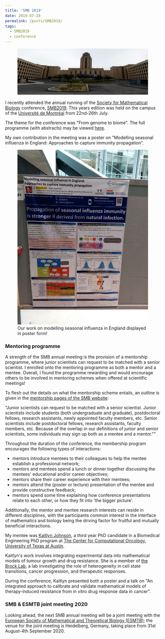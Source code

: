 ```yaml
---
title: 'SMB 2019'
date: 2019-07-28
permalink: /posts/SMB2019/
tags:
  - SMB2019
  - conference
---
```


[SMB_Web]: https://www.smb.org/
[SMB2019_Web]: http://smb2019.org
[MontrealUni_Web]: https://www.umontreal.ca/en/

[SMBMentorPageLink]: https://www.smb.org/mentorship-program/
[KaitlynJohnsonLink]: https://cco.oden.utexas.edu/members/kaitlyn-johnson/
[UniOfTexasLink]: https://www.utexas.edu
[CCOLink]: https://cco.oden.utexas.edu
[BrockLabLink]: http://www.brocklab.com

[ESMTB_link]: https://www.esmtb.org

<figure>
  <img src="/images/SMB2019/featured.jpg" alt=""/>
</figure>

I recently attended the annual running of the [Society for Mathematical Biology][SMB_Web] conference, [SMB2019][SMB2019_Web]. This years edition was held on the campus of the [Universit&eacute; de Montr&eacute;al][MontrealUni_Web] from 22nd-26th July.

The theme for the conference was "From genome to biome". The full programme (with abstracts) may be viewed [here](https://edmhill.github.io/files/Programmes/SMB2019AbstractBooklet.pdf).

My own contribution in the meeting was a poster on "Modelling seasonal influenza in England: Approaches to capture immunity propagation".

<figure>
  <img src="/images/SMB2019/MySMB2019PosterPhoto.jpg" alt="SMB2019 poster"/>
      <figcaption> Our work on modelling seasonal influenza in England displayed in poster form!</figcaption>
</figure>

### Mentoring programme

A strength of the SMB annual meeting is the provision of a mentorship programme, where junior scientists can request to be matched with a senior scientist. I enrolled onto the mentoring programme as both a mentor and a mentee. Overall, I found the programme rewarding and would encourage others to be involved in mentoring schemes when offered at scientific meetings!

To flesh out the details on what the mentorship scheme entails, an outline is given in the [mentorship pages of the SMB website][SMBMentorPageLink]:

"Junior scientists can request to be matched with a senior scientist. Junior scientists include students (both undergraduate and graduate), postdoctoral fellows, research assistants, newly appointed faculty members, etc. Senior scientists include postdoctoral fellows, research assistants, faculty members, etc. Because of the overlap in our definitions of junior and senior scientists, some individuals may sign up both as a mentee and a mentor.""

Throughout the duration of the conference, the membership program encourages the following types of interactions:

* mentors introduce mentees to their colleagues to help the mentee establish a professional network;
* mentors and mentees spend a lunch or dinner together discussing the mentees' educational and/or career objectives;
* mentors share their career experience with their mentees;
* mentors attend the (poster or lecture) presentation of the mentee and provide constructive feedback;
* mentors spend some time explaining how conference presentations relate to each other, or how they fit into 'the bigger picture'.

Additionally, the mentor and mentee research interests can reside in different disciplines, with the participants common interest in the interface of mathematics and biology being the driving factor for fruitful and mutually beneficial interactions.

My mentee was [Kaitlyn Johnson][KaitlynJohnsonLink], a third year PhD candidate in a Biomedical Engineering PhD program at [The Center for Computational Oncology][CCOLink], [University of Texas at Austin][UniOfTexasLink].

Kaitlyn's work involves integrating experimental data into mathematical models of tumour growth and drug resistance. She is a member of [the Brock Lab][BrockLabLink], a lab investigating the role of heterogeneity in cell state transitions, cancer progression, and therapeutic responses.

During the conference, Kaitlyn presented both a poster and a talk on "An integrated approach to calibrate and validate mathematical models of therapy-induced resistance from in vitro drug response data in cancer".

### SMB & ESMTB joint meeting 2020

Looking ahead, the next SMB annual meeting will be a joint meeting with the [European Society of Mathematical and Theoretical Biology (ESMTB)][ESMTB_link]; the venue for the joint meeting is Heidelberg, Germany, taking place from 31st August-4th September 2020.
